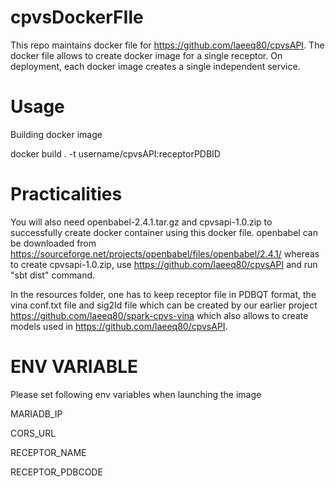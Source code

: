 # cpvsDockerFIle
This repo maintains docker file for https://github.com/laeeq80/cpvsAPI. The docker file allows to create docker image for a single receptor. On deployment, each docker image creates a single independent service.

# Usage

Building docker image

docker build . -t username/cpvsAPI:receptorPDBID

# Practicalities

You will also need openbabel-2.4.1.tar.gz and cpvsapi-1.0.zip to successfully create docker container using this docker file. openbabel can be downloaded from https://sourceforge.net/projects/openbabel/files/openbabel/2.4.1/ whereas to create cpvsapi-1.0.zip, use https://github.com/laeeq80/cpvsAPI and run "sbt dist" command.

In the resources folder, one has to keep receptor file in PDBQT format, the vina conf.txt file and sig2Id file which can be created by our earlier project https://github.com/laeeq80/spark-cpvs-vina which also allows to create models used in https://github.com/laeeq80/cpvsAPI.

# ENV VARIABLE

Please set following env variables when launching the image

MARIADB_IP

CORS_URL 

RECEPTOR_NAME

RECEPTOR_PDBCODE
